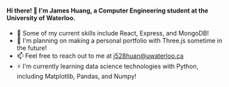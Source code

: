 #### Hi there! 👋 I'm James Huang, a Computer Engineering student at the University of Waterloo.

- 🌱 Some of my current skills include React, Express, and MongoDB!
- 🔧 I'm planning on making a personal portfolio with Three.js sometime in the future!
- 📫 Feel free to reach out to me at j528huan@uwaterloo.ca
- ⚡ I'm currently learning data science technologies with Python, including Matplotlib, Pandas, and Numpy!

